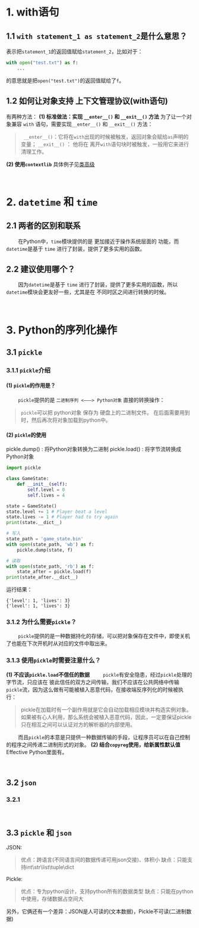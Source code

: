 # 1. with语句
## 1.1 `with statement_1 as statement_2`是什么意思？
表示把`statement_1`的返回值赋给`statement_2`，比如对于：
```python
with open("test.txt") as f:
    ...
```
的意思就是把`open("test.txt")`的返回值赋给了`f`。

## 1.2 如何让对象支持 上下文管理协议(with语句)
有两种方法：
**(1) 标准做法：实现 `__enter__()` 和 `__exit__()` 方法**
为了让一个对象兼容 `with` 语句，需要实现`__enter__()` 和 `__exit__()` 方法：
> ` __enter__()`：它将在`with`出现的时候被触发，返回对象会赋给`as`声明的变量；
> `__exit__()` ： 他将在 离开`with`语句块时被触发，一般用它来进行清理工作。
> 
**(2) 使用`contextlib`**
具体例子见[类高级](10.%20类高级.md)





&emsp;
&emsp;
# 2. `datetime` 和 `time`
## 2.1 两者的区别和联系
&emsp;&emsp; 在Python中，`time`模块提供的是 更加接近于操作系统层面的 功能，而`datetime`是基于 `time` 进行了封装，提供了更多实用的函数。

## 2.2 建议使用哪个？
&emsp;&emsp; 因为`datetime`是基于 `time` 进行了封装，提供了更多实用的函数，所以`datetime`模块会更友好一些，尤其是在 不同时区之间进行转换的时候。





&emsp;
&emsp;
# 3. Python的序列化操作
## 3.1 `pickle`
### 3.1.1 `pickle`介绍
#### (1) `pickle`的作用是？
&emsp;&emsp; `pickle`提供的是 `二进制序列 <———> Python对象` 直接的转换操作：
> `pickle`可以把 python对象 保存为 硬盘上的二进制文件。 
> 在后面需要用到时，然后再次将对象加载到python中。
> 

#### (2) `pickle`的使用
pickle.dump() : 将Python对象转换为二进制
pickle.load() : 将字节流转换成Python对象
```python
import pickle

class GameState:
    def __init__(self):
        self.level = 0
        self.lives = 4

state = GameState()
state.level += 1 # Player beat a level
state.lives -= 1 # Player had to try again
print(state.__dict__)

# 写入
state_path = 'game_state.bin'
with open(state_path, 'wb') as f:
    pickle.dump(state, f)

# 读取
with open(state_path, 'rb') as f:
    state_after = pickle.load(f)    
print(state_after.__dict__)    
```
运行结果：
```
{'level': 1, 'lives': 3}
{'level': 1, 'lives': 3}
```

### 3.1.2 为什么需要`pickle`？
&emsp;&emsp; `pickle`提供的是一种数据持化的存储，可以把对象保存在文件中，即使关机了也能在下次开机时从对应的文件中取出来。

### 3.1.3 使用`pickle`时需要注意什么？
**(1) 不应该`pickle.load`不信任的数据**
&emsp;&emsp; `pickle`有安全隐患，经过`pickle`处理的字节流，只应该在 彼此信任的双方之间传输，我们不应该在公共网络中传输`pickle`流，因为这么做有可能被植入恶意代码，在接收端反序列化的时候被执行：
> pickle在加载时有一个副作用就是它会自动加载相应模块并构造实例对象。如果被有心人利用，那么系统会被植入恶意代码，因此，一定要保证pickle只在相互之间可以认证对方的解析器的内部使用。
> 
&emsp;&emsp; 而且`pickle`的本意是只提供一种数据传输的手段，让程序员可以在自己控制的程序之间传递二进制形式的对象。
**(2) 结合`copyreg`使用，给新属性默认值**
Effective Python里面有。

&emsp;
## 3.2 `json`
### 3.2.1 

&emsp;
## 3.3 `pickle` 和 `json`
JSON:
> 优点：跨语言(不同语言间的数据传递可用json交接)、体积小
> 缺点：只能支持int\str\list\tuple\dict
> 
Pickle:
> 优点：专为python设计，支持python所有的数据类型
> 缺点：只能在python中使用，存储数据占空间大
> 
> 
另外，它俩还有一个差异：JSON是人可读的(文本数据)，Pickle不可读(二进制数据)

